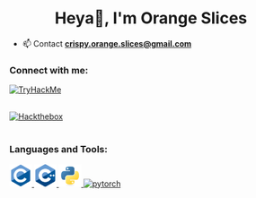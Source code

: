 <h1 align="center">Heya👋, I'm Orange Slices</h1>


- 📫 Contact **crispy.orange.slices@gmail.com**



<h3 align="left">Connect with me:</h3>


<div style="display: flex;">
   <a href="https://tryhackme.com/p/OrangeSlices"><img src="https://tryhackme-badges.s3.amazonaws.com/OrangeSlices.png" alt="TryHackMe"> </p></a>
</div>
<br>
<div style="display: flex;">
   <a href="https://app.hackthebox.com/profile/1726127"><img src="http://www.hackthebox.eu/badge/image/1726127" alt="Hackthebox"></a>
</div>
<br>




<h3 align="left">Languages and Tools:</h3>
<p align="left"> <a href="https://www.cprogramming.com/" target="_blank" rel="noreferrer"> <img src="https://raw.githubusercontent.com/devicons/devicon/master/icons/c/c-original.svg" alt="c" width="40" height="40"/> </a> <a href="https://www.w3schools.com/cpp/" target="_blank" rel="noreferrer"> <img src="https://raw.githubusercontent.com/devicons/devicon/master/icons/cplusplus/cplusplus-original.svg" alt="cplusplus" width="40" height="40"/> </a> <a href="https://www.python.org" target="_blank" rel="noreferrer"> <img src="https://raw.githubusercontent.com/devicons/devicon/master/icons/python/python-original.svg" alt="python" width="40" height="40"/> </a> <a href="https://pytorch.org/" target="_blank" rel="noreferrer"> <img src="https://www.vectorlogo.zone/logos/pytorch/pytorch-icon.svg" alt="pytorch" width="40" height="40"/> </a> </p>

